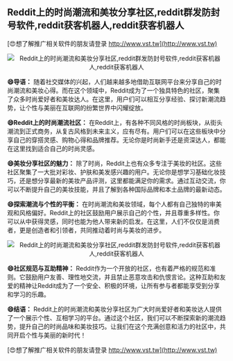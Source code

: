 ## **Reddit上的时尚潮流和美妆分享社区,reddit群发防封号软件,reddit获客机器人,reddit获客机器人**

[😍想了解推广相关软件的朋友请登录 http://www.vst.tw](http://www.vst.tw)

 <center><img src="https://vst.tw/MP4/tuiguang/png/0.png" alt="Reddit上的时尚潮流和美妆分享社区,reddit群发防封号软件,reddit获客机器人,reddit获客机器人"></center>

**😄导语：**
随着社交媒体的兴起，人们越来越多地借助互联网平台来分享自己的时尚潮流和美妆心得。而在这个领域中，Reddit成为了一个独具特色的社区，聚集了众多时尚爱好者和美妆达人。在这里，用户们可以相互分享经验、探讨新潮流趋势，让个性与美丽在互联网的纷繁世界中闪耀绽放。

**😄Reddit上的时尚潮流社区：**
在Reddit上，有各种不同风格的时尚板块，从街头潮流到正式商务，从复古风格到未来主义，应有尽有。用户们可以在这些板块中分享自己的穿搭灵感、购物心得和品牌推荐。无论你是时尚新手还是资深达人，都能在这里找到适合自己的时尚灵感。

**😄美妆分享社区的魅力：**
除了时尚，Reddit上也有众多专注于美妆的社区。这些社区聚集了一大批对彩妆、护肤和美发感兴趣的用户。无论你是想学习基础化妆技巧，还是想分享最新的美妆产品评测，这里都能满足你的需求。通过互动交流，你可以不断提升自己的美妆技能，并且了解到各种国际品牌和本土品牌的最新动态。

**😄探索潮流与个性的平衡：**
在时尚潮流和美妆领域，每个人都有自己独特的审美观和风格偏好。Reddit上的社区鼓励用户展示自己的个性，并且尊重多样性。你可以从中获得灵感，同时也能为他人带来新的启发。在这里，人们不仅仅是消费者，更是创造者和引领者，共同推动着时尚与美妆的进步。

 <center><img src="https://vst.tw/MP4/tuiguang/png/0.png" alt="Reddit上的时尚潮流和美妆分享社区,reddit群发防封号软件,reddit获客机器人,reddit获客机器人"></center>

**😄社区规范与互助精神：**
Reddit作为一个开放的社区，也有着严格的规范和准则。它鼓励用户友善、理性地交流，并且禁止恶意攻击和仇恨言论。这种互助和友爱的精神让Reddit成为了一个安全、积极的环境，让所有参与者都能享受到分享和学习的乐趣。

**😄结语：**
Reddit上的时尚潮流和美妆分享社区为广大时尚爱好者和美妆达人提供了一个展示个性、互相学习的平台。通过这个社区，我们可以不断探索新的潮流趋势，提升自己的时尚品味和美妆技巧。让我们在这个充满创意和活力的社区中，共同开启个性与美丽的新时代！

[😍想了解推广相关软件的朋友请登录 http://www.vst.tw](http://www.vst.tw)



